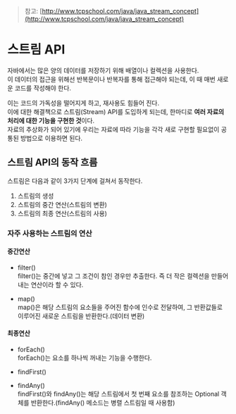 > 참고: [http://www.tcpschool.com/java/java_stream_concept](http://www.tcpschool.com/java/java_stream_concept)
# 스트림 API

자바에서는 많은 양의 데이터를 저장하기 위해 배열이나 컬렉션을 사용한다. <br>
이 데이터의 접근을 위해선 반복문이나 반복자를 통해 접근해야 되는데, 이 때 매번 새로운 코드를 작성해야 한다. <br>

이는 코드의 가독성을 떨어지게 하고, 재사용도 힘들어 진다. <br>
이에 대한 해결책으로 스트림(Stream) API를 도입하게 되는데, 한마디로 **여러 자료의 처리에 대한 기능을 구현한 것**이다. <br>
자료의 추상화가 되어 있기에 우리는 자료에 따라 기능을 각각 새로 구현할 필요없이 공통된 방법으로 이용하면 된다.

## 스트림 API의 동작 흐름

스트림은 다음과 같이  3가지 단계에 걸쳐서 동작한다.

1. 스트림의 생성
2. 스트림의 중간 연산(스트림의 변환)
3. 스트림의 최종 연산(스트림의 사용)

### 자주 사용하는 스트림의 연산

#### 중간연산

+ filter() <br>
filter()는 중간에 넣고 그 조건이 참인 경우만 추출한다. 즉 더 작은 컬렉션을 만들어내는 연산이라 할 수 있다.

+ map() <br>
map()은 해당 스트림의 요소들을 주어진 함수에 인수로 전달하여, 그 반환값들로 이루어진 새로운 스트림을 반환한다.(데이터 변환)

#### 최종연산

+ forEach() <br>
forEach()는 요소를 하나씩 꺼내는 기능을 수행한다.

+ findFirst() 
+ findAny() <br>
findFirst()와 findAny()는 해당 스트림에서 첫 번째 요소를 참조하는 Optional 객체를 반환한다.(findAny() 메소드는 병렬 스트림일 때 사용함)
